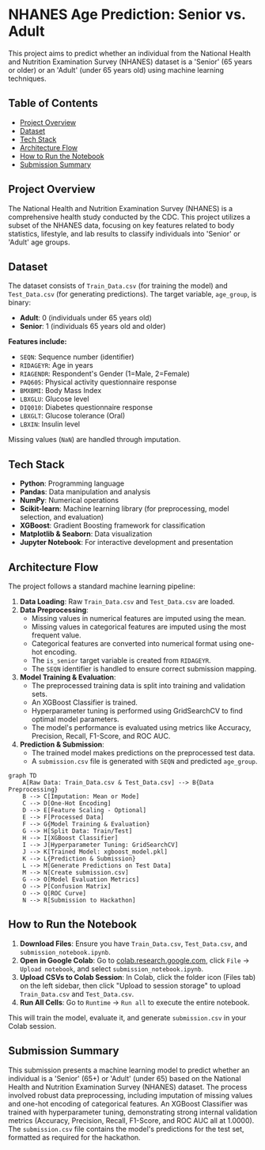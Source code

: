 
# NHANES Age Prediction: Senior vs. Adult

This project aims to predict whether an individual from the National Health and Nutrition Examination Survey (NHANES) dataset is a 'Senior' (65 years or older) or an 'Adult' (under 65 years old) using machine learning techniques.

## Table of Contents
- [Project Overview](#project-overview)
- [Dataset](#dataset)
- [Tech Stack](#tech-stack)
- [Architecture Flow](#architecture-flow)
- [How to Run the Notebook](#how-to-run-the-notebook)
- [Submission Summary](#submission-summary)

## Project Overview

The National Health and Nutrition Examination Survey (NHANES) is a comprehensive health study conducted by the CDC. This project utilizes a subset of the NHANES data, focusing on key features related to body statistics, lifestyle, and lab results to classify individuals into 'Senior' or 'Adult' age groups.

## Dataset

The dataset consists of `Train_Data.csv` (for training the model) and `Test_Data.csv` (for generating predictions). The target variable, `age_group`, is binary:
- **Adult**: 0 (individuals under 65 years old)
- **Senior**: 1 (individuals 65 years old and older)

**Features include:**
- `SEQN`: Sequence number (identifier)
- `RIDAGEYR`: Age in years
- `RIAGENDR`: Respondent's Gender (1=Male, 2=Female)
- `PAQ605`: Physical activity questionnaire response
- `BMXBMI`: Body Mass Index
- `LBXGLU`: Glucose level
- `DIQ010`: Diabetes questionnaire response
- `LBXGLT`: Glucose tolerance (Oral)
- `LBXIN`: Insulin level

Missing values (`NaN`) are handled through imputation.

## Tech Stack

- **Python**: Programming language
- **Pandas**: Data manipulation and analysis
- **NumPy**: Numerical operations
- **Scikit-learn**: Machine learning library (for preprocessing, model selection, and evaluation)
- **XGBoost**: Gradient Boosting framework for classification
- **Matplotlib & Seaborn**: Data visualization
- **Jupyter Notebook**: For interactive development and presentation

## Architecture Flow

The project follows a standard machine learning pipeline:

1.  **Data Loading**: Raw `Train_Data.csv` and `Test_Data.csv` are loaded.
2.  **Data Preprocessing**: 
    - Missing values in numerical features are imputed using the mean.
    - Missing values in categorical features are imputed using the most frequent value.
    - Categorical features are converted into numerical format using one-hot encoding.
    - The `is_senior` target variable is created from `RIDAGEYR`.
    - The `SEQN` identifier is handled to ensure correct submission mapping.
3.  **Model Training & Evaluation**: 
    - The preprocessed training data is split into training and validation sets.
    - An XGBoost Classifier is trained.
    - Hyperparameter tuning is performed using GridSearchCV to find optimal model parameters.
    - The model's performance is evaluated using metrics like Accuracy, Precision, Recall, F1-Score, and ROC AUC.
4.  **Prediction & Submission**: 
    - The trained model makes predictions on the preprocessed test data.
    - A `submission.csv` file is generated with `SEQN` and predicted `age_group`.

```mermaid
graph TD
    A[Raw Data: Train_Data.csv & Test_Data.csv] --> B{Data Preprocessing}
    B --> C[Imputation: Mean or Mode]
    C --> D[One-Hot Encoding]
    D --> E[Feature Scaling - Optional]
    E --> F[Processed Data]
    F --> G{Model Training & Evaluation}
    G --> H[Split Data: Train/Test]
    H --> I[XGBoost Classifier]
    I --> J[Hyperparameter Tuning: GridSearchCV]
    J --> K[Trained Model: xgboost_model.pkl]
    K --> L{Prediction & Submission}
    L --> M[Generate Predictions on Test Data]
    M --> N[Create submission.csv]
    G --> O[Model Evaluation Metrics]
    O --> P[Confusion Matrix]
    O --> Q[ROC Curve]
    N --> R[Submission to Hackathon]
```

## How to Run the Notebook

1.  **Download Files**: Ensure you have `Train_Data.csv`, `Test_Data.csv`, and `submission_notebook.ipynb`.
2.  **Open in Google Colab**: Go to [colab.research.google.com](https://colab.research.google.com/), click `File` -> `Upload notebook`, and select `submission_notebook.ipynb`.
3.  **Upload CSVs to Colab Session**: In Colab, click the folder icon (Files tab) on the left sidebar, then click "Upload to session storage" to upload `Train_Data.csv` and `Test_Data.csv`.
4.  **Run All Cells**: Go to `Runtime` -> `Run all` to execute the entire notebook.

This will train the model, evaluate it, and generate `submission.csv` in your Colab session.

## Submission Summary

This submission presents a machine learning model to predict whether an individual is a 'Senior' (65+) or 'Adult' (under 65) based on the National Health and Nutrition Examination Survey (NHANES) dataset. The process involved robust data preprocessing, including imputation of missing values and one-hot encoding of categorical features. An XGBoost Classifier was trained with hyperparameter tuning, demonstrating strong internal validation metrics (Accuracy, Precision, Recall, F1-Score, and ROC AUC all at 1.0000). The `submission.csv` file contains the model's predictions for the test set, formatted as required for the hackathon.
